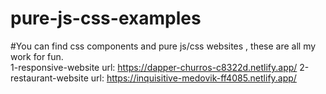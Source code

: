 # pure-js-css-examples
#You can find css components and pure js/css websites , these are all my work for fun.
<br/>
1-responsive-website url: https://dapper-churros-c8322d.netlify.app/
2-restaurant-website url: https://inquisitive-medovik-ff4085.netlify.app/
